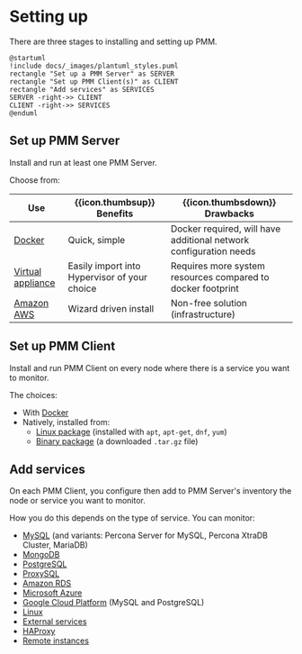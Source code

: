# Setting up

There are three stages to installing and setting up PMM.

```plantuml
@startuml
!include docs/_images/plantuml_styles.puml
rectangle "Set up a PMM Server" as SERVER
rectangle "Set up PMM Client(s)" as CLIENT
rectangle "Add services" as SERVICES
SERVER -right->> CLIENT
CLIENT -right->> SERVICES
@enduml
```

## Set up PMM Server

Install and run at least one PMM Server.

Choose from:

| Use                  | {{icon.thumbsup}} **Benefits**  | {{icon.thumbsdown}} **Drawbacks**
|----------------------|---------------------------------|--------------------------------------
| [Docker]             | Quick, simple                   | Docker required, will have additional network configuration needs
| [Virtual appliance]  | Easily import into Hypervisor of your choice  | Requires more system resources compared to docker footprint
| [Amazon AWS]         |  Wizard driven install                               | Non-free solution (infrastructure)

## Set up PMM Client

Install and run PMM Client on every node where there is a service you want to monitor.

The choices:

- With [Docker](client/index.md#docker)
- Natively, installed from:
    - [Linux package](client/index.md#package-manager) (installed with `apt`, `apt-get`, `dnf`, `yum`)
    - [Binary package](client/index.md#binary-package) (a downloaded `.tar.gz` file)

## Add services

On each PMM Client, you configure then add to PMM Server's inventory the node or service you want to monitor.

How you do this depends on the type of service. You can monitor:

- [MySQL] (and variants: Percona Server for MySQL, Percona XtraDB Cluster, MariaDB)
- [MongoDB]
- [PostgreSQL]
- [ProxySQL]
- [Amazon RDS]
- [Microsoft Azure]
- [Google Cloud Platform] (MySQL and PostgreSQL)
- [Linux]
- [External services]
- [HAProxy]
- [Remote instances]


[MySQL]: client/mysql.md
[MongoDB]: client/mongodb.md
[PostgreSQL]: client/postgresql.md
[ProxySQL]: client/proxysql.md
[Amazon RDS]: client/aws.md
[Microsoft Azure]: client/azure.md
[Google Cloud Platform]: client/google.md
[Linux]: client/linux.md
[External services]: client/external.md
[HAProxy]: client/haproxy.md
[Remote instances]: client/remote.md
[dashboards]: ../details/dashboards/

[Docker]: server/docker.md
[virtual appliance]: server/virtual-appliance.md
[Amazon AWS]: server/aws.md
[easy install]: server/easy-install.md
